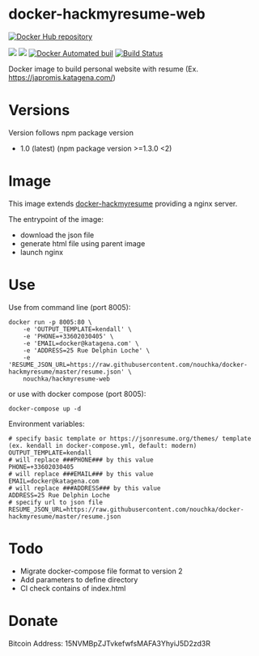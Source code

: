 # docker-hackmyresume-web

[![Docker Hub repository](http://dockeri.co/image/nouchka/hackmyresume-web)](https://registry.hub.docker.com/u/nouchka/hackmyresume-web/)

[![](https://images.microbadger.com/badges/image/nouchka/hackmyresume-web.svg)](https://microbadger.com/images/nouchka/hackmyresume-web "Get your own image badge on microbadger.com")
[![](https://images.microbadger.com/badges/version/nouchka/hackmyresume-web.svg)](https://microbadger.com/images/nouchka/hackmyresume-web "Get your own version badge on microbadger.com")
[![Docker Automated buil](https://img.shields.io/docker/automated/nouchka/hackmyresume-web.svg)](https://hub.docker.com/r/nouchka/hackmyresume-web/)
[![Build Status](https://travis-ci.org/nouchka/docker-hackmyresume-web.svg?branch=master)](https://travis-ci.org/nouchka/docker-hackmyresume-web)
<!---
[![Docker Stars](https://img.shields.io/docker/stars/nouchka/docker-hackmyresume-web.svg)](https://hub.docker.com/r/nouchka/hackmyresume-web/)
[![Docker Pulls](https://img.shields.io/docker/pulls/nouchka/docker-hackmyresume-web.svg)]()
--->

Docker image to build personal website with resume (Ex. https://japromis.katagena.com/)

# Versions

Version follows npm package version

* 1.0 (latest) (npm package version >=1.3.0 <2)

# Image

This image extends [docker-hackmyresume](https://github.com/nouchka/docker-hackmyresume) providing a nginx server.

The entrypoint of the image:
* download the json file
* generate html file using parent image
* launch nginx

# Use

Use from command line (port 8005):

	docker run -p 8005:80 \
		-e 'OUTPUT_TEMPLATE=kendall' \
		-e 'PHONE=+33602030405' \
		-e 'EMAIL=docker@katagena.com' \
		-e 'ADDRESS=25 Rue Delphin Loche' \
		-e 'RESUME_JSON_URL=https://raw.githubusercontent.com/nouchka/docker-hackmyresume/master/resume.json' \
		nouchka/hackmyresume-web
or use with docker compose (port 8005):

	docker-compose up -d
Environment variables:

	# specify basic template or https://jsonresume.org/themes/ template (ex. kendall in docker-compose.yml, default: modern)
	OUTPUT_TEMPLATE=kendall
	# will replace ###PHONE### by this value
	PHONE=+33602030405
	# will replace ###EMAIL### by this value
	EMAIL=docker@katagena.com
	# will replace ###ADDRESS### by this value
	ADDRESS=25 Rue Delphin Loche
	# specify url to json file
	RESUME_JSON_URL=https://raw.githubusercontent.com/nouchka/docker-hackmyresume/master/resume.json

# Todo

* Migrate docker-compose file format to version 2
* Add parameters to define directory
* CI check contains of index.html

# Donate

Bitcoin Address: 15NVMBpZJTvkefwfsMAFA3YhyiJ5D2zd3R
